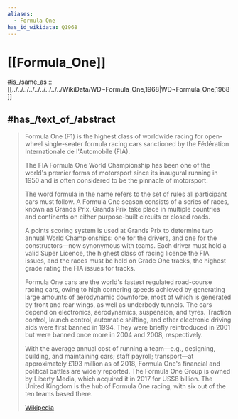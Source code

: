 ```yaml
---
aliases:
  - Formula One
has_id_wikidata: Q1968
---
```


# [[Formula_One]] 

#is_/same_as :: [[../../../../../../../../../WikiData/WD~Formula_One,1968|WD~Formula_One,1968]] 

## #has_/text_of_/abstract 

> Formula One (F1) is the highest class of worldwide racing 
> for open-wheel single-seater formula racing cars 
> sanctioned by the Fédération Internationale de l'Automobile (FIA). 
> 
> The FIA Formula One World Championship 
> has been one of the world's premier forms of motorsport since its inaugural running in 1950 
> and is often considered to be the pinnacle of motorsport. 
> 
> The word formula in the name refers to the set of rules all participant cars must follow. 
> A Formula One season consists of a series of races, known as Grands Prix. 
> Grands Prix take place in multiple countries and continents on either purpose-built circuits or closed roads.
>
> A points scoring system is used at Grands Prix to determine two annual World Championships: 
> one for the drivers, and one for the constructors—now synonymous with teams. 
> Each driver must hold a valid Super Licence, the highest class of racing licence the FIA issues, and the races must be held on Grade One tracks, the highest grade rating the FIA issues for tracks.
>
> Formula One cars are the world's fastest regulated road-course racing cars, owing to high cornering speeds achieved by generating large amounts of aerodynamic downforce, most of which is generated by front and rear wings, as well as underbody tunnels. The cars depend on electronics, aerodynamics, suspension, and tyres. Traction control, launch control, automatic shifting, and other electronic driving aids were first banned in 1994. They were briefly reintroduced in 2001 but were banned once more in 2004 and 2008, respectively.
>
> With the average annual cost of running a team—e.g., designing, building, and maintaining cars; staff payroll; transport—at approximately £193 million as of 2018, Formula One's financial and political battles are widely reported. The Formula One Group is owned by Liberty Media, which acquired it in 2017 for US$8 billion. The United Kingdom is the hub of Formula One racing, with six out of the ten teams based there.
>
> [Wikipedia](https://en.wikipedia.org/wiki/Formula%20One) 

